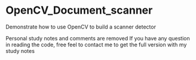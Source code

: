 # OpenCV_Document_scanner

Demonstrate how to use OpenCV to build a scanner detector

Personal study notes and comments are removed
If you have any question in reading the code, free feel to contact me to get the full version with my study notes
